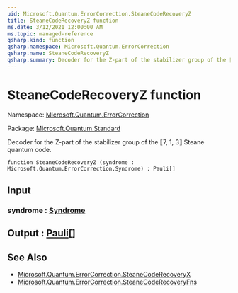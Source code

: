 ```yaml
---
uid: Microsoft.Quantum.ErrorCorrection.SteaneCodeRecoveryZ
title: SteaneCodeRecoveryZ function
ms.date: 3/12/2021 12:00:00 AM
ms.topic: managed-reference
qsharp.kind: function
qsharp.namespace: Microsoft.Quantum.ErrorCorrection
qsharp.name: SteaneCodeRecoveryZ
qsharp.summary: Decoder for the Z-part of the stabilizer group of the ⟦7, 1, 3⟧ Steane quantum code.
---
```


# SteaneCodeRecoveryZ function

Namespace: [Microsoft.Quantum.ErrorCorrection](xref:Microsoft.Quantum.ErrorCorrection)

Package: [Microsoft.Quantum.Standard](https://nuget.org/packages/Microsoft.Quantum.Standard)


Decoder for the Z-part of the stabilizer group of the ⟦7, 1, 3⟧ Steane quantum code.

```qsharp
function SteaneCodeRecoveryZ (syndrome : Microsoft.Quantum.ErrorCorrection.Syndrome) : Pauli[]
```


## Input

### syndrome : [Syndrome](xref:Microsoft.Quantum.ErrorCorrection.Syndrome)





## Output : [Pauli](xref:microsoft.quantum.lang-ref.pauli)[]



## See Also

- [Microsoft.Quantum.ErrorCorrection.SteaneCodeRecoveryX](xref:Microsoft.Quantum.ErrorCorrection.SteaneCodeRecoveryX)
- [Microsoft.Quantum.ErrorCorrection.SteaneCodeRecoveryFns](xref:Microsoft.Quantum.ErrorCorrection.SteaneCodeRecoveryFns)